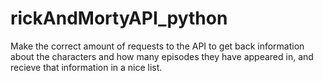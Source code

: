 # rickAndMortyAPI_python
Make the correct amount of requests to the API to get back information about the characters and how many episodes they have appeared in, and recieve that information in a nice list. 